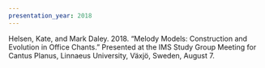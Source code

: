 ```yaml
---
presentation_year: 2018
---
```

Helsen, Kate, and Mark Daley. 2018. “Melody Models: Construction and Evolution in Office Chants.” Presented at the IMS Study Group Meeting for Cantus Planus, Linnaeus University, Växjö, Sweden, August 7.
